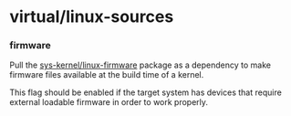 # virtual/linux-sources

### firmware
Pull the [sys-kernel/linux-firmware](../sys-kernel/linux-firmware.md) package as a dependency to make firmware files available at the build time of a kernel.

This flag should be enabled if the target system has devices that require external loadable firmware in order to work properly.
